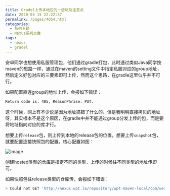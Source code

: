 ```yaml
---
title: Gradel上传本地包的一些坑及注意点
date: 2020-03-15 22:22:57
permalink: /pages/4054.html
categories:
  - 系列专题
  - Nexus系列文章
tags:
  - nexus
  - gradel
---
```


安卓同学也想使用私服管理包，他们通过gradle打包，此时通过类似Java同学按maven的思路一样，通过在maven的setting文件中指定私服对应的group地址，然后定义好包对应的三要素即可上传，然而这个思路，在gradle这里似乎并不可行。

如果配置直连group的地址上传，会报如下错误：

```sh
Return code is: 405, ReasonPhrase: PUT.
```

这个时候，网上有不少说是因为地址搞错了什么的，但是我明明直接拷贝的地址呀，其实根本不是这个原因，在gradle中并不能通过group分发上传的包，而是要将地址指向对应的库才行。

想要上传`release`包，则上传到本地的release包的位置，想要上传`snapshot`包，就要配置连接快照包的配置。核心配置如图：

![image](https://tvax1.sinaimg.cn/large/008k1Yt0ly1grh1y8vuktj31by0lswhf.jpg)

创建hosted类型的仓库是指定不同的类型，上传的时候往不同类型的地址传即可。

如果快照包往release类型的仓库传，会报如下错误：

```sh
> Could not GET 'http://nexus.wpt.la/repository/wpt-maven-local/com/weipaitang/wpt/libs/wpt_util/1.0.0-SNAPSHOT/maven-metadata.xml'. Received status code 400 from server: Repository version policy: RELEASE does not allow metadata in path: com/weipaitang/wpt/libs/wpt_util/1.0.0-SNAPSHOT/maven-metadata.xml
```

